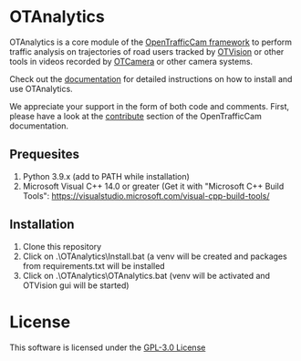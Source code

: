 # OTAnalytics

OTAnalytics is a core module of the [OpenTrafficCam framework](https://github.com/OpenTrafficCam) to perform traffic analysis on trajectories of road users tracked by [OTVision](https://github.com/OpenTrafficCam/OTVision) or other tools in videos recorded by [OTCamera](https://github.com/OpenTrafficCam/OTCamera) or other camera systems.

Check out the [documentation](https://opentrafficcam.org/OTAnalytics) for detailed instructions on how to install and use OTAnalytics.

We appreciate your support in the form of both code and comments. First, please have a look at the [contribute](https://opentrafficcam.org/contribute) section of the OpenTrafficCam documentation.

## Prequesites

1. Python 3.9.x (add to PATH while installation)
2. Microsoft Visual C++ 14.0 or greater (Get it with "Microsoft C++ Build Tools": <https://visualstudio.microsoft.com/visual-cpp-build-tools/>

## Installation

1. Clone this repository
2. Click on .\OTAnalytics\Install.bat (a venv will be created and packages from requirements.txt will be installed
3. Click on .\OTAnalytics\OTAnalytics.bat (venv will be activated and OTVision gui will be started)

# License

This software is licensed under the [GPL-3.0 License](LICENSE)
